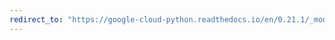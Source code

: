 ```yaml
---
redirect_to: "https://google-cloud-python.readthedocs.io/en/0.21.1/_modules/google/cloud/iterator.html"
---
```

